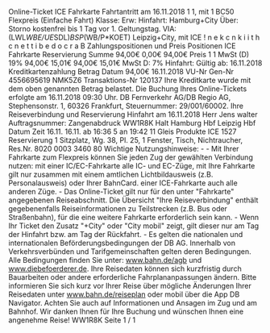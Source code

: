 Online-Ticket ICE Fahrkarte Fahrtantritt am 16.11.2018 1 1, mit 1 BC50 Flexpreis (Einfache Fahrt) Klasse: Erw: Hinfahrt: Hamburg+City Über: Storno kostenfrei bis 1 Tag vor 1. Geltungstag. VIA: (LWL*WBE/UE*SDL)*BSP*(WB/P*KOET) Leipzig+City, mit ICE ! n e k c n k i i t h c n e t t i b e d o c r a B Zahlungspositionen und Preis Positionen ICE Fahrkarte Reservierung Summe 94,00€ 0,00€ 94,00€ Preis 1 1 MwSt (D) 19% 94,00€ 15,01€ 94,00€ 15,01€ MwSt D: 7% Hinfahrt: Gültig ab: 16.11.2018 Kreditkartenzahlung Betrag Datum 94,00€ 16.11.2018 VU-Nr Gen-Nr 4556695619 NMK5Z6 Transaktions-Nr 120137 Ihre Kreditkarte wurde mit dem oben genannten Betrag belastet. Die Buchung Ihres Online-Tickets erfolgte am 16.11.2018 09:30 Uhr. DB Fernverkehr AG/DB Regio AG, Stephensonstr. 1, 60326 Frankfurt, Steuernummer: 29/001/60002. Ihre Reiseverbindung und Reservierung Hinfahrt am 16.11.2018 Herr Jens walter Auftragsnummer: Zangenabdruck WW1R8K Halt Hamburg Hbf Leipzig Hbf Datum Zeit 16.11. 16.11. ab 16:36 5 an 19:42 11 Gleis Produkte ICE 1527 Reservierung 1 Sitzplatz, Wg. 38, Pl. 25, 1 Fenster, Tisch, Nichtraucher, Res.Nr. 8020 0003 3460 80 Wichtige Nutzungshinweise: - - Mit Ihrer Fahrkarte zum Flexpreis können Sie jeden Zug der gewählten Verbindung nutzen: mit einer IC/EC-Fahrkarte alle IC- und EC-Züge, mit Ihre Fahrkarte gilt nur zusammen mit einem amtlichen Lichtbildausweis (z.B. Personalausweis) oder Ihrer BahnCard. einer ICE-Fahrkarte auch alle anderen Züge. - Das Online-Ticket gilt nur für den unter "Fahrkarte" angegebenen Reiseabschnitt. Die Übersicht "Ihre Reiseverbindung" enthält gegebenenfalls Reiseinformationen zu Teilstrecken (z.B. Bus oder Straßenbahn), für die eine weitere Fahrkarte erforderlich sein kann. - Wenn Ihr Ticket den Zusatz "+City" oder "City mobil" zeigt, gilt dieser nur am Tag der Hinfahrt bzw. am Tag der Rückfahrt. - Es gelten die nationalen und internationalen Beförderungsbedingungen der DB AG. Innerhalb von Verkehrsverbünden und Tarifgemeinschaften gelten deren Bedingungen. Alle Bedingungen finden Sie unter: www.bahn.de/agb und www.diebefoerderer.de. Ihre Reisedaten können sich kurzfristig durch Bauarbeiten oder andere erforderliche Fahrplananpassungen ändern. Bitte informieren Sie sich kurz vor Ihrer Reise über mögliche Änderungen Ihrer Reisedaten unter www.bahn.de/reiseplan oder mobil über die App DB Navigator. Achten Sie auch auf Informationen und Ansagen im Zug und am Bahnhof. Wir danken Ihnen für Ihre Buchung und wünschen Ihnen eine angenehme Reise! WW1R8K Seite 1 / 1